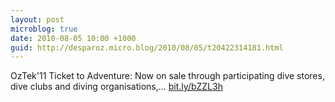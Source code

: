```yaml
---
layout: post
microblog: true
date: 2010-08-05 10:00 +1000
guid: http://desparoz.micro.blog/2010/08/05/t20422314181.html
---
```

OzTek'11 Ticket to Adventure: 
Now on sale through participating dive stores, dive clubs and diving organisations,... [bit.ly/bZZL3h](http://bit.ly/bZZL3h)
